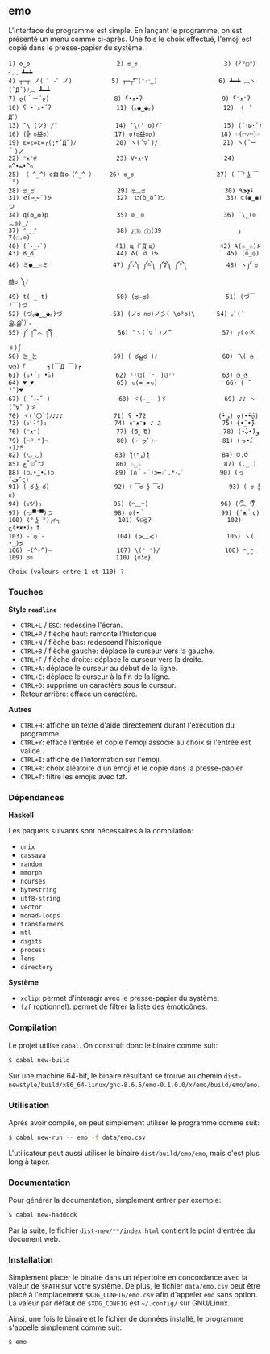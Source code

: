 
## emo

L'interface du programme est simple. En lançant le programme, on est présenté un
menu comme ci-après. Une fois le choix effectué, l'emoji est copié dans le
presse-papier du système.

```
1) ʘ‿ʘ                        2) ಠ_ಠ                        3) (╯°□°）╯︵ ┻━┻
4) ┬─┬ ノ( ゜-゜ノ)           5) ┬─┬⃰͡ (ᵔᵕᵔ͜ )                 6) ┻━┻ ︵ヽ(`Д´)ﾉ︵ ┻━┻
7) ლ(｀ー´ლ)                  8) ʕ•ᴥ•ʔ                      9) ʕᵔᴥᵔʔ
10) ʕ •`ᴥ•´ʔ                  11) (｡◕‿◕｡)                   12) （　ﾟДﾟ）
13) ¯\_(ツ)_/¯                14) ¯\(°_o)/¯                 15) (`･ω･´)
16) (╬ ಠ益ಠ)                  17) ლ(ಠ益ಠლ)                  18) ☜(⌒▽⌒)☞
19) ε=ε=ε=┌(;*´Д`)ﾉ           20) ヽ(´▽`)/                  21) ヽ(´ー｀)ノ
22) ᵒᴥᵒ#                      23) V•ᴥ•V                     24) ฅ^•ﻌ•^ฅ
25) （ ^_^）o自自o（^_^ ）    26) ಠ‿ಠ                       27) ( ͡° ͜ʖ ͡°)
28) ಥ_ಥ                       29) ಥ﹏ಥ                      30) ٩◔̯◔۶
31) ᕙ(⇀‸↼‶)ᕗ                  32)  ᕦ(ò_óˇ)ᕤ                 33) ⊂(◉‿◉)つ
34) q(❂‿❂)p                   35) ⊙﹏⊙                      36) ¯\_(⊙︿⊙)_/¯
37) °‿‿°                      38) ¿ⓧ_ⓧﮌ                     39) (⊙.☉)7
40) (´･_･`)                   41) щ（ﾟДﾟщ）                 42) ٩(๏_๏)۶
43) ఠ_ఠ                       44) ᕕ( ᐛ )ᕗ                   45) (⊙_◎)
46) ミ●﹏☉ミ                  47) ༼∵༽ ༼⍨༽ ༼⍢༽ ༼⍤༽           48) ヽ༼ ಠ益ಠ ༽ﾉ
49) t(-_-t)                   50) (ಥ⌣ಥ)                     51) (づ￣ ³￣)づ
52) (づ｡◕‿‿◕｡)づ              53) (ノಠ ∩ಠ)ノ彡( \o°o)\      54) ｡ﾟ( ﾟஇ‸இﾟ)ﾟ｡
55) ༼ ༎ຶ ෴ ༎ຶ༽                  56) “ヽ(´▽｀)ノ”              57) ┌(ㆆ㉨ㆆ)ʃ
58) 눈_눈                     59) ( ఠൠఠ )ﾉ                  60) 乁( ◔ ౪◔)「      ┑(￣Д ￣)┍
61) (๑•́ ₃ •̀๑)                 62) ⁽⁽ଘ( ˊᵕˋ )ଓ⁾⁾             63) ◔_◔
64) ♥‿♥                       65) ԅ(≖‿≖ԅ)                   66) ( ˘ ³˘)♥
67) ( ˇ෴ˇ )                   68) ヾ(-_- )ゞ                69) ♪♪ ヽ(ˇ∀ˇ )ゞ
70) ヾ(´〇`)ﾉ♪♪♪              71) ʕ •́؈•̀)                    72) ლ(•́•́ლ)
73) (ง'̀-'́)ง                   74) ◖ᵔᴥᵔ◗ ♪ ♫                 75) {•̃_•̃}
76) (ᵔᴥᵔ)                     77) (Ծ‸ Ծ)                    78) (•̀ᴗ•́)و
79) [¬º-°]¬                   80) (☞ﾟヮﾟ)☞                  81) (っ•́｡•́)♪♬
82) (҂◡_◡)                    83) ƪ(ړײ)‎ƪ​                    84) ⥀.⥀
85) ح˚௰˚づ                    86) ♨_♨                       87) (._.)
88) (⊃｡•́‿•̀｡)⊃                 89) (∩｀-´)⊃━☆ﾟ.*･｡ﾟ          90) (っ˘ڡ˘ς)
91) ( ఠ ͟ʖ ఠ)                  92) ( ͡ಠ ʖ̯ ͡ಠ)                  93) ( ಠ ʖ̯ ಠ)
94) (งツ)ว                    95) (◠﹏◠)                    96) (ᵟຶ︵ ᵟຶ)
97) (っ▀¯▀)つ                 98) ʚ(•｀                     99) (´ж｀ς)
100) (° ͜ʖ͡°)╭∩╮                101) ʕʘ̅͜ʘ̅ʔ                     102) ح(•̀ж•́)ง †
103) -`ღ´-                    104) (⩾﹏⩽)                   105) ヽ( •_)ᕗ
106) ~(^-^)~                  107) \(ᵔᵕᵔ)/                  108) ᴖ̮ ̮ᴖ
109) ಠಠ                       110) {ಠʖಠ}

Choix (valeurs entre 1 et 110) ?
```

### Touches

**Style `readline`**

* `CTRL+L` / `ESC`: redessine l'écran.
* `CTRL+P` / flèche haut: remonte l'historique
* `CTRL+N` / flèche bas: redescend l'historique
* `CTRL+B` / flèche gauche: déplace le curseur vers la gauche.
* `CTRL+F` / flèche droite: déplace le curseur vers la droite.
* `CTRL+A`: déplace le curseur au début de la ligne.
* `CTRL+E`: déplace le curseur à la fin de la ligne.
* `CTRL+D`: supprime un caractère sous le curseur.
* Retour arrière: efface un caractère.

**Autres**

* `CTRL+H`: affiche un texte d'aide directement durant l'exécution du programme.
* `CTRL+Y`: efface l'entrée et copie l'emoji associé au choix si l'entrée est valide.
* `CTRL+I`: affiche de l'information sur l'emoji.
* `CTRL+R`: choix aléatoire d'un emoji et le copie dans la presse-papier.
* `CTRL+T`: filtre les emojis avec fzf.

### Dépendances

**Haskell**

Les paquets suivants sont nécessaires à la compilation:

* `unix`
* `cassava`
* `random`
* `mmorph`
* `ncurses`
* `bytestring`
* `utf8-string`
* `vector`
* `monad-loops`
* `transformers`
* `mtl`
* `digits`
* `process`
* `lens`
* `directory`

**Système**

* `xclip`: permet d'interagir avec le presse-papier du système.
* `fzf` (optionnel): permet de filtrer la liste des émoticônes.

### Compilation

Le projet utilise `cabal`. On construit donc le binaire comme suit:

```sh
$ cabal new-build
```

Sur une machine 64-bit, le binaire résultant se trouve au chemin
`dist-newstyle/build/x86_64-linux/ghc-8.6.5/emo-0.1.0.0/x/emo/build/emo/emo`.

### Utilisation

Après avoir compilé, on peut simplement utiliser le programme comme suit:

```sh
$ cabal new-run -- emo -f data/emo.csv
```

L'utilisateur peut aussi utiliser le binaire `dist/build/emo/emo`, mais c'est
plus long à taper.

### Documentation

Pour générer la documentation, simplement entrer par exemple:

```sh
$ cabal new-haddock
```

Par la suite, le fichier `dist-new/**/index.html` contient le point d'entrée du
document web.

### Installation

Simplement placer le binaire dans un répertoire en concordance avec la valeur de
`$PATH` sur votre système. De plus, le fichier `data/emo.csv` peut être placé
à l'emplacement `$XDG_CONFIG/emo.csv` afin d'appeler `emo` sans option. La
valeur par défaut de `$XDG_CONFIG` est `~/.config/` sur GNU/Linux.

Ainsi, une fois le binaire et le fichier de données installé, le programme
s'appelle simplement comme suit:

```sh
$ emo
```

<!-- vim: set sts=2 ts=2 sw=2 tw=80 et :-->

